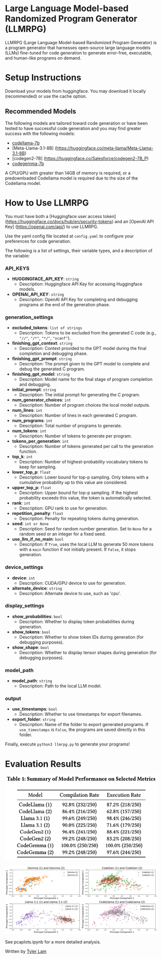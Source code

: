 # Large Language Model-based Randomized Program Generator (LLMRPG)

LLMRPG (Large Language Model-based Randomized Program Generator) is a program generator that harnesses open-source large language models (LLMs) fine-tuned for code generation to generate error-free, executable, and human-like programs on demand.

# Setup Instructions

Download your models from huggingface. You may download it locally (recommended) or use the cache option.

## Recommended Models

The following models are tailored toward code generation or have been tested to have successful code generation and you may find greater success with the following models:
- [codellama-7b](https://huggingface.co/meta-llama/CodeLlama-7b-hf)
- [Meta-Llama-3.1-8B] (https://huggingface.co/meta-llama/Meta-Llama-3.1-8B)
- [codegen2-7B] (https://huggingface.co/Salesforce/codegen2-7B_P)
- [codegemma-7b](https://huggingface.co/google/codegemma-7b)

A CPU/GPU with greater than 14GB of memory is required, or a predownloaded Codellama model is required due to the size of the Codellama model.

# How to Use LLMRPG

You must have both a [Huggingface user access token] (https://huggingface.co/docs/hub/en/security-tokens) and an [OpenAI API Key] (https://openai.com/api/) to use LLMRPG.

Use the yaml config file located at `config.yaml` to configure your preferences for code generation.

The following is a list of settings, their variable types, and a description of the variable:

### API_KEYS
- **HUGGINGFACE_API_KEY**: `string`  
  - Description: Huggingface API Key for accessing Huggingface models.
- **OPENAI_API_KEY**: `string`  
  - Description: OpenAI API Key for completing and debugging programs at the end of the generation phase.

### generation_settings
- **excluded_tokens**: `list of strings`  
  - Description: Tokens to be excluded from the generated C code (e.g., `"//"`, `"/*"`, `"*/"`, `"scanf"`).
- **finishing_gpt_context**: `string`  
  - Description: Context provided to the GPT model during the final completion and debugging phase.
- **finishing_gpt_prompt**: `string`  
  - Description: The prompt given to the GPT model to complete and debug the generated C program.
- **finishing_gpt_model**: `string`  
  - Description: Model name for the final stage of program completion and debugging.
- **initial_prompt**: `string`  
  - Description: The initial prompt for generating the C program.
- **num_generator_choices**: `int`  
  - Description: Number of program choices the local model outputs.
- **num_lines**: `int`  
  - Description: Number of lines in each generated C program.
- **num_programs**: `int`  
  - Description: Total number of programs to generate.
- **num_tokens**: `int`  
  - Description: Number of tokens to generate per program.
- **tokens_per_generation**: `int`  
  - Description: Number of tokens generated per call to the generation function.
- **top_k**: `int`  
  - Description: Number of highest-probability vocabulary tokens to keep for sampling.
- **lower_top_p**: `float`  
  - Description: Lower bound for top-p sampling. Only tokens with a cumulative probability up to this value are considered.
- **upper_top_p**: `float`  
  - Description: Upper bound for top-p sampling. If the highest probability exceeds this value, the token is automatically selected.
- **rank**: `int`  
  - Description: GPU rank to use for generation.
- **repetition_penalty**: `float`  
  - Description: Penalty for repeating tokens during generation.
- **seed**: `int or None`  
  - Description: Seed for random number generation. Set to `None` for a random seed or an integer for a fixed seed.
- **use_llm_if_no_main**: `bool`  
  - Description: If `True`, uses the local LLM to generate 50 more tokens with a `main` function if not initially present. If `False`, it stops generation.

### device_settings
- **device**: `int`  
  - Description: CUDA/GPU device to use for generation.
- **alternate_device**: `string`  
  - Description: Alternate device to use, such as 'cpu'.

### display_settings
- **show_probabilities**: `bool`  
  - Description: Whether to display token probabilities during generation.
- **show_tokens**: `bool`  
  - Description: Whether to show token IDs during generation (for debugging purposes).
- **show_shape**: `bool`  
  - Description: Whether to display tensor shapes during generation (for debugging purposes).

### model_path
- **model_path**: `string`  
  - Description: Path to the local LLM model.

### output
- **use_timestamps**: `bool`  
  - Description: Whether to use timestamps for export filenames.
- **export_folder**: `string`  
  - Description: Name of the folder to export generated programs. If `use_timestamps` is `False`, the programs are saved directly in this folder.

Finally, execute `python3 llmrpg.py` to generate your programs!

# Evaluation Results

![Summary of Model Performance on Selected Metrics](https://github.com/TydaJL/LLMRPG/blob/main/performance.png?raw=true)

![PCA Plot of Program Vector Embeddings Across Models](https://github.com/TydaJL/LLMRPG/blob/main/pca.png?raw=true)

See pcaplots.ipynb for a more detailed analysis.

Written by [Tyler Lam](https://github.com/TydaJL)
